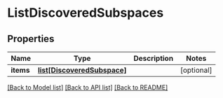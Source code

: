 # ListDiscoveredSubspaces

## Properties
Name | Type | Description | Notes
------------ | ------------- | ------------- | -------------
**items** | [**list[DiscoveredSubspace]**](DiscoveredSubspace.md) |  | [optional] 

[[Back to Model list]](../README.md#documentation-for-models) [[Back to API list]](../README.md#documentation-for-api-endpoints) [[Back to README]](../README.md)


